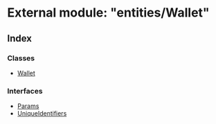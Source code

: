 # External module: "entities/Wallet"

## Index

### Classes

* [Wallet](../classes/_entities_wallet_.wallet.md)

### Interfaces

* [Params](../interfaces/_entities_wallet_.params.md)
* [UniqueIdentifiers](../interfaces/_entities_wallet_.uniqueidentifiers.md)
